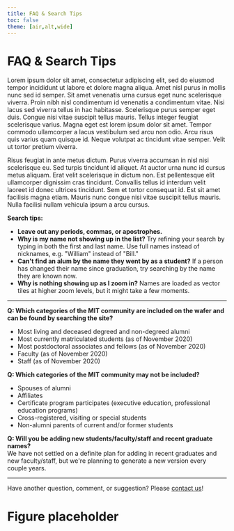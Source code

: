 ```yaml
---
title: FAQ & Search Tips
toc: false
theme: [air,alt,wide]
---
```


<div class= "grid grid-cols-2">
  <div class="card">
    <h1> FAQ & Search Tips </h1>
    
Lorem ipsum dolor sit amet, consectetur adipiscing elit, sed do eiusmod tempor incididunt ut labore et dolore magna aliqua. Amet nisl purus in mollis nunc sed id semper. Sit amet venenatis urna cursus eget nunc scelerisque viverra. Proin nibh nisl condimentum id venenatis a condimentum vitae. Nisi lacus sed viverra tellus in hac habitasse. Scelerisque purus semper eget duis. Congue nisi vitae suscipit tellus mauris. Tellus integer feugiat scelerisque varius. Magna eget est lorem ipsum dolor sit amet. Tempor commodo ullamcorper a lacus vestibulum sed arcu non odio. Arcu risus quis varius quam quisque id. Neque volutpat ac tincidunt vitae semper. Velit ut tortor pretium viverra.

Risus feugiat in ante metus dictum. Purus viverra accumsan in nisl nisi scelerisque eu. Sed turpis tincidunt id aliquet. At auctor urna nunc id cursus metus aliquam. Erat velit scelerisque in dictum non. Est pellentesque elit ullamcorper dignissim cras tincidunt. Convallis tellus id interdum velit laoreet id donec ultrices tincidunt. Sem et tortor consequat id. Est sit amet facilisis magna etiam. Mauris nunc congue nisi vitae suscipit tellus mauris. Nulla facilisi nullam vehicula ipsum a arcu cursus.

**Search tips:**
- **Leave out any periods, commas, or apostrophes.**
- **Why is my name not showing up in the list?** Try refining your search by typing in both the first and last name. Use full names instead of nicknames, e.g. "William" instead of "Bill."
- **Can't find an alum by the name they went by as a student?** If a person has changed their name since graduation, try searching by the name they are known now.
- **Why is nothing showing up as I zoom in?** Names are loaded as vector tiles at higher zoom levels, but it might take a few moments.
---
**Q: Which categories of the MIT community are included on the wafer and can be found by searching the site?**
- Most living and deceased degreed and non-degreed alumni
- Most currently matriculated students (as of November 2020)
- Most postdoctoral associates and fellows (as of November 2020)
- Faculty (as of November 2020)
- Staff (as of November 2020)

**Q: Which categories of the MIT community may not be included?**
- Spouses of alumni
- Affiliates
- Certificate program participates (executive education, professional education programs)
- Cross-registered, visiting or special students
- Non-alumni parents of current and/or former students

**Q: Will you be adding new students/faculty/staff and recent graduate names?** \
We have not settled on a definite plan for adding in recent graduates and new faculty/staff, but we're planning to generate a new version every couple years. 

---
Have another question, comment, or suggestion? Please <a href="mailto:mitnano@mit.edu?subject=Inquiry about One.MIT">contact us</a>!
  </div>

  <div class="card">
    <h1> Figure placeholder </h1>
  </div>
</div>
